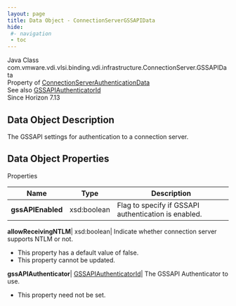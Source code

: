 ```yaml
---
layout: page
title: Data Object - ConnectionServerGSSAPIData
hide:
 #- navigation
 - toc
---
```






Java Class
    com.vmware.vdi.vlsi.binding.vdi.infrastructure.ConnectionServer.GSSAPIData  
Property of
     [ConnectionServerAuthenticationData](vdi.infrastructure.ConnectionServer.AuthenticationData.md#field_detail)  
See also
     [GSSAPIAuthenticatorId](vdi.entity.GSSAPIAuthenticatorId.md)  
Since 
    Horizon 7.13

## Data Object Description 

The GSSAPI settings for authentication to a connection server. 

## Data Object Properties

Properties

Name |  Type |  Description   
---|---|---  
**gssAPIEnabled**|  xsd:boolean|  Flag to specify if GSSAPI authentication is enabled.   
  
**allowReceivingNTLM**|  xsd:boolean|  Indicate whether connection server supports NTLM or not.   


  * This property has a default value of false.
 * This property cannot be updated.

  
**gssAPIAuthenticator**| [GSSAPIAuthenticatorId](vdi.entity.GSSAPIAuthenticatorId.md)|  The GSSAPI Authenticator to use.   


 * This property need not be set.

  
  

  

